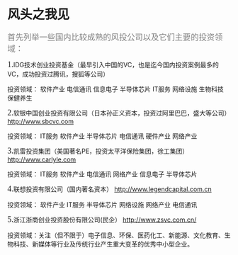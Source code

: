 # 风头之我见

<font color="gray" size="4" face="黑体">首先列举一些国内比较成熟的风投公司以及它们主要的投资领域：</font>


<font size="4" face="黑体">1.</font>IDG技术创业投资基金（最早引入中国的VC，也是迄今国内投资案例最多的VC，成功投资过腾讯，搜狐等公司）

投资领域： 软件产业 电信通讯 信息电子 半导体芯片 IT服务 网络设施 生物科技 保健养生

<font size="4" face="黑体">2.</font>软银中国创业投资有限公司（日本孙正义资本，投资过阿里巴巴，盛大等公司） http://www.sbcvc.com 

投资领域： IT服务 软件产业 半导体芯片 电信通讯 硬件产业 网络产业

<font size="4" face="黑体">3.</font>凯雷投资集团（美国著名PE，投资太平洋保险集团，徐工集团） http://www.carlyle.com 

投资领域： IT服务 软件产业 电信通讯 网络产业 信息电子 半导体芯片

<font size="4" face="黑体">4.</font>联想投资有限公司（国内著名资本） http://www.legendcapital.com.cn 

投资领域： 软件产业 IT服务 半导体芯片 网络设施 网络产业 电信通讯


<font size="4" face="黑体">5.</font>浙江浙商创业投资股份有限公司(民企） http://www.zsvc.com.cn/ 

投资领域：关注（但不限于）电子信息、环保、医药化工、新能源、文化教育、生物科技、新媒体等行业及传统行业产生重大变革的优秀中小型企业。